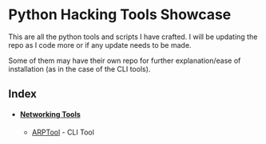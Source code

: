 # Python Hacking Tools Showcase 

This are all the python tools and scripts I have crafted. I will be updating the repo as I code more or if any update needs to be made.

Some of them may have their own repo for further explanation/ease of installation (as in the case of the CLI tools).

## Index 

- #### [Networking Tools]()
  - [ARPTool]() - CLI Tool 
  

